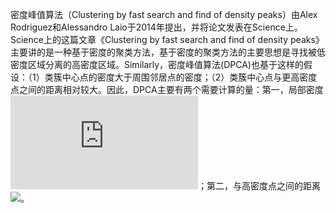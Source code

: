 密度峰值算法（Clustering by fast search and find of density peaks）由Alex Rodriguez和Alessandro Laio于2014年提出，并将论文发表在Science上。Science上的这篇文章《Clustering by fast search and find of density peaks》主要讲的是一种基于密度的聚类方法，基于密度的聚类方法的主要思想是寻找被低密度区域分离的高密度区域。Similarly，密度峰值算法(DPCA)也基于这样的假设：（1）类簇中心点的密度大于周围邻居点的密度；（2）类簇中心点与更高密度点之间的距离相对较大。因此，DPCA主要有两个需要计算的量：第一，局部密度![](https://latex.codecogs.com/png.latex?%5Crho%20_%7Bi%7D)；第二，与高密度点之间的距离![](https://latex.codecogs.com/png.latex?\delta&space;_{i})。
